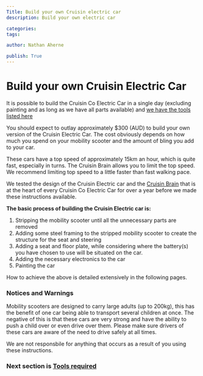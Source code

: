 ```yaml
---
Title: Build your own Cruisin electric car
description: Build your own electric car

categories:
tags:

author: Nathan Aherne

publish: True
---
```


# Build your own Cruisin Electric Car

It is possible to build the Cruisin Co Electric Car in a single day (excluding painting and as long as we have all parts available) and [we have the tools listed here](/cruisin/diy/tools-required/index.html)

You should expect to outlay approximately $300 (AUD) to build your own version of the Cruisin Electric Car. The cost obviously depends on how much you spend on your mobility scooter and the amount of bling you add to your car.

These cars have a top speed of approximately 15km an hour, which is quite fast, especially in turns. The Cruisin Brain allows you to limit the top speed. We recommend limiting top speed to a little faster than fast walking pace.

We tested the design of the Cruisin Electric car and the [Cruisin Brain](/cruisin/cruisin-brain/index.html) that is at the heart of every Cruisin Co Electric Car for over a year before we made these instructions available.


**The basic process of building the Cruisin Electric car is:**

1. Stripping the mobility scooter until all the unnecessary parts are removed
2. Adding some steel framing to the stripped mobility scooter to create the structure for the seat and steering
3. Adding a seat and floor plate, while considering where the battery(s) you have chosen to use will be situated on the car.
4. Adding the necessary electronics to the car
5. Painting the car

How to achieve the above is detailed extensively in the following pages.

### Notices and Warnings

Mobility scooters are designed to carry large adults (up to 200kg), this has the benefit of one car being able to transport several children at once. The negative of this is that these cars are very strong and have the ability to push a child over or even drive over them. Please make sure drivers of these cars are aware of the need to drive safely at all times.

We are not responsbile for anything that occurs as a result of you using these instructions.

### Next section is [Tools required](/cruisin/diy/tools-required/index.html)
